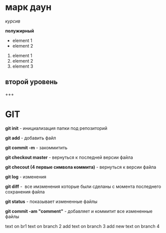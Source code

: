# марк даун

*курсив*

**полужирный**

* element 1
* element 2

1. element 1 
2. element 2
3. element 3

## второй уровень


+++

# GIT

**git init** - инициализация папки под репозиторий

**git add** - добавить файл

**git commit -m** - закоммитить

**git checkout master** - вернуться к последней версии файла 

**git checout (4 первые символа коммита)** - вернуться к версии файла 

**git log** - изменения

**git diff** -  все имзменения которые были сделаны с момента последнего сохранения файла

**git status** - показывает измененные файлы

**git commit -am "comment"** - добавляет и коммитит все измененные файлы


text on br1
text on branch 2
add text on branch 3
add new text on branch 4
